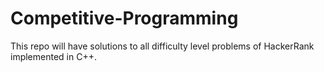 # Competitive-Programming
This repo will have solutions to all difficulty level problems of HackerRank implemented in C++.
